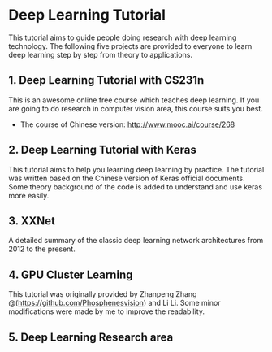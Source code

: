  # Deep Learning Tutorial 

This tutorial aims to guide people doing research with deep learning technology. The following five projects are provided to everyone to learn deep learning step by step from theory to applications. 



## 1. Deep Learning Tutorial with CS231n

This is an awesome online free course which teaches deep learning. If you are going to do research in computer vision area, this course suits you best.

- The course of Chinese version: <http://www.mooc.ai/course/268>



## 2. Deep Learning Tutorial with Keras

This tutorial aims to help you learning deep learning by practice. The tutorial was written based on the Chinese version of Keras official documents. Some theory background of the code is added to understand and use keras more  easily.



## 3. XXNet

A detailed summary of the classic deep learning network architectures from 2012 to the present.



## 4. GPU Cluster Learning

This tutorial was originally provided by Zhanpeng Zhang @(<https://github.com/Phosphenesvision>) and Li Li. Some minor modifications were made by me to improve the readability.



## 5. Deep Learning Research area

